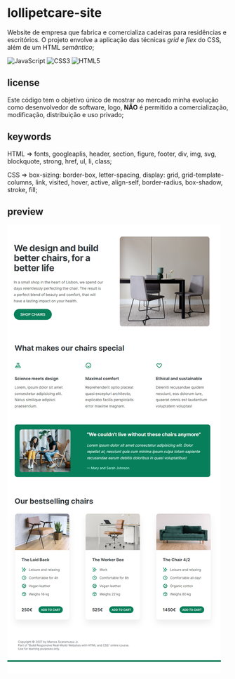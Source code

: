 # lollipetcare-site

Website de empresa que fabrica e comercializa cadeiras para residências e escritórios. O projeto envolve a aplicação das técnicas *grid* e *flex* do CSS, além de um HTML *semântico*;

![JavaScript](https://img.shields.io/badge/javascript-%23323330.svg?style=for-the-badge&logo=javascript&logoColor=%23F7DF1E) ![CSS3](https://img.shields.io/badge/css3-%231572B6.svg?style=for-the-badge&logo=css3&logoColor=white) ![HTML5](https://img.shields.io/badge/html5-%23E34F26.svg?style=for-the-badge&logo=html5&logoColor=white)

## license

Este código tem o objetivo único de mostrar ao mercado minha evolução como desenvolvedor de software, logo, <b>NÃO</b> é permitido a comercialização, modificação, distribuição e uso privado;

## keywords

HTML => fonts, googleaplis, header, section, figure, footer, div, img, svg, blockquote, strong, href, ul, li, class;

CSS => box-sizing: border-box, letter-spacing, display: grid, grid-template-columns, link, visited, hover, active, align-self, border-radius, box-shadow, stroke, fill;

## preview

![preview](https://github.com/scaramuzza/lisbon-chair-shop/blob/main/lisbon-chair-shop.png)
